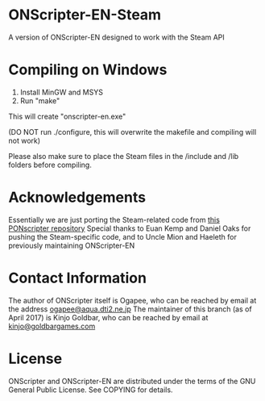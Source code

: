 # ONScripter-EN-Steam
A version of ONScripter-EN designed to work with the Steam API

# Compiling on Windows
1. Install MinGW and MSYS
2. Run "make"

This will create "onscripter-en.exe"

(DO NOT run ./configure, this will overwrite the makefile and compiling will not work)

Please also make sure to place the Steam files in the /include and /lib folders before compiling.

# Acknowledgements
Essentially we are just porting the Steam-related code from [this PONscripter repository](https://github.com/sekaiproject/ponscripter-fork/commits/master)
Special thanks to Euan Kemp and Daniel Oaks for pushing the Steam-specific code, and to Uncle Mion and Haeleth for previously maintaining ONScripter-EN

# Contact Information
The author of ONScripter itself is Ogapee, who can be reached by email at the address ogapee@aqua.dti2.ne.jp
The maintainer of this branch (as of April 2017) is Kinjo Goldbar, who can be reached by email at kinjo@goldbargames.com

# License
ONScripter and ONScripter-EN are distributed under the terms of the GNU General Public License.  See COPYING for details.
